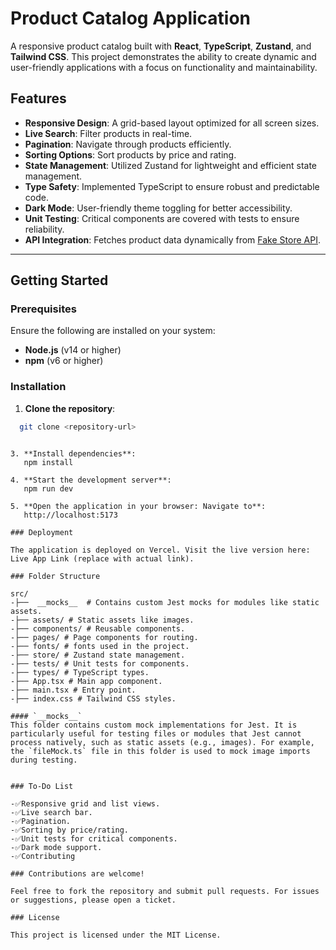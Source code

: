 # Product Catalog Application

A responsive product catalog built with **React**, **TypeScript**, **Zustand**, and **Tailwind CSS**. This project demonstrates the ability to create dynamic and user-friendly applications with a focus on functionality and maintainability.

## Features

- **Responsive Design**: A grid-based layout optimized for all screen sizes.
- **Live Search**: Filter products in real-time.
- **Pagination**: Navigate through products efficiently.
- **Sorting Options**: Sort products by price and rating.
- **State Management**: Utilized Zustand for lightweight and efficient state management.
- **Type Safety**: Implemented TypeScript to ensure robust and predictable code.
- **Dark Mode**: User-friendly theme toggling for better accessibility.
- **Unit Testing**: Critical components are covered with tests to ensure reliability.
- **API Integration**: Fetches product data dynamically from [Fake Store API](https://fakestoreapi.com/products).

---

## Getting Started

### Prerequisites

Ensure the following are installed on your system:

- **Node.js** (v14 or higher)
- **npm** (v6 or higher)

### Installation

1. **Clone the repository**:

```bash
  git clone <repository-url>

```

```

3. **Install dependencies**:
   npm install

4. **Start the development server**:
   npm run dev

5. **Open the application in your browser: Navigate to**:
   http://localhost:5173

### Deployment

The application is deployed on Vercel. Visit the live version here: Live App Link (replace with actual link).

### Folder Structure

src/
-├──  __mocks__  # Contains custom Jest mocks for modules like static assets.
-├── assets/ # Static assets like images.
-├── components/ # Reusable components.
-├── pages/ # Page components for routing.
-├── fonts/ # fonts used in the project.
-├── store/ # Zustand state management.
-├── tests/ # Unit tests for components.
-├── types/ # TypeScript types.
-├── App.tsx # Main app component.
-├── main.tsx # Entry point.
-├── index.css # Tailwind CSS styles.

#### `__mocks__`
This folder contains custom mock implementations for Jest. It is particularly useful for testing files or modules that Jest cannot process natively, such as static assets (e.g., images). For example, the `fileMock.ts` file in this folder is used to mock image imports during testing.


### To-Do List

-✅Responsive grid and list views.
-✅Live search bar.
-✅Pagination.
-✅Sorting by price/rating.
-✅Unit tests for critical components.
-✅Dark mode support.
-✅Contributing

### Contributions are welcome!

Feel free to fork the repository and submit pull requests. For issues or suggestions, please open a ticket.

### License

This project is licensed under the MIT License.




